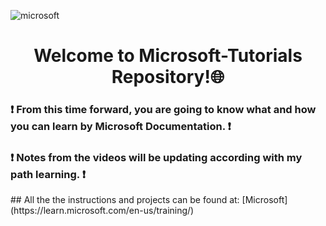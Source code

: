 ![microsoft](https://user-images.githubusercontent.com/89945563/220640108-33f2053c-6a97-4cce-ba3c-5636a6e1cb1d.png)
<h1 align="center"> Welcome to Microsoft-Tutorials Repository!🌐</h1>

<h3 align="left"> ❗️ From this time forward, you are going to know what and how you can learn by Microsoft Documentation. ❗️ </h3>
<h3 align="left"> ❗️ Notes from the videos will be updating according with my path learning. ❗️ </h3> 
## All the the instructions and projects can be found at:
[Microsoft](https://learn.microsoft.com/en-us/training/)
